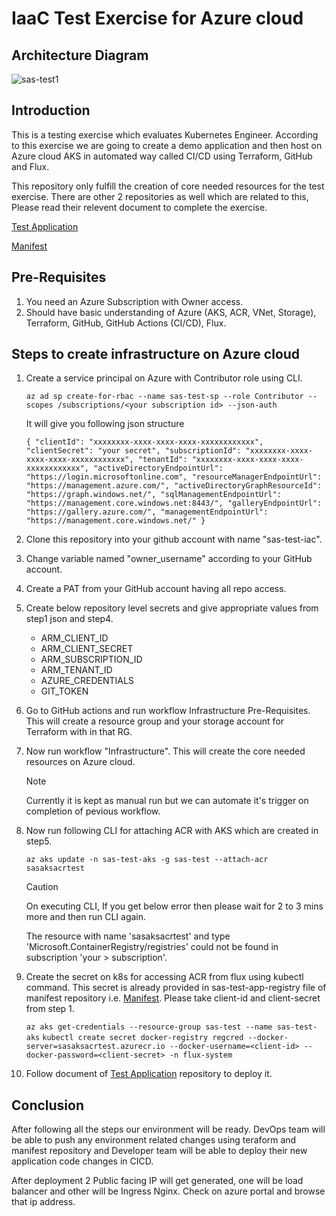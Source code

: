 # IaaC Test Exercise for Azure cloud

## Architecture Diagram

![sas-test1](https://github.com/prashantchamps/sas-test-iac/assets/42674656/ad6ae4d0-e0e2-4d68-b3d9-94f8529e50aa)

## Introduction
This is a testing exercise which evaluates Kubernetes Engineer. According to this exercise we are going to create a demo application and then host on Azure cloud AKS in automated way called CI/CD using Terraform, GitHub and Flux.

This repository only fulfill the creation of core needed resources for the test exercise. There are other 2 repositories as well which are related to this, Please read their relevent document to complete the exercise. 

[Test Application](https://github.com/prashantchamps/sas-test-application/blob/main/README.md)

[Manifest](https://github.com/prashantchamps/flux-image-updates/blob/main/README.md)

## Pre-Requisites
1) You need an Azure Subscription with Owner access. 
2) Should have basic understanding of Azure (AKS, ACR, VNet, Storage), Terraform, GitHub, GitHub Actions (CI/CD), Flux.

## Steps to create infrastructure on Azure cloud
1) Create a service principal on Azure with Contributor role using CLI.

   `az ad sp create-for-rbac --name sas-test-sp --role Contributor --scopes /subscriptions/<your subscription id> --json-auth`

   It will give you following json structure

   `{
     "clientId": "xxxxxxxx-xxxx-xxxx-xxxx-xxxxxxxxxxxx",
     "clientSecret": "your secret",
     "subscriptionId": "xxxxxxxx-xxxx-xxxx-xxxx-xxxxxxxxxxxx",
     "tenantId": "xxxxxxxx-xxxx-xxxx-xxxx-xxxxxxxxxxxx",
     "activeDirectoryEndpointUrl": "https://login.microsoftonline.com",
     "resourceManagerEndpointUrl": "https://management.azure.com/",
     "activeDirectoryGraphResourceId": "https://graph.windows.net/",
     "sqlManagementEndpointUrl": "https://management.core.windows.net:8443/",
     "galleryEndpointUrl": "https://gallery.azure.com/",
     "managementEndpointUrl": "https://management.core.windows.net/"
   }`
2) Clone this repository into your github account with name "sas-test-iac".
3) Change variable named "owner_username" according to your GitHub account.
4) Create a PAT from your GitHub account having all repo access.
5) Create below repository level secrets and give appropriate values from step1 json and step4.
   - ARM_CLIENT_ID
   - ARM_CLIENT_SECRET
   - ARM_SUBSCRIPTION_ID
   - ARM_TENANT_ID
   - AZURE_CREDENTIALS
   - GIT_TOKEN
6) Go to GitHub actions and run workflow Infrastructure Pre-Requisites. This will create a resource group and your storage account for Terraform with in that RG.
7) Now run workflow "Infrastructure". This will create the core needed resources on Azure cloud.
   > [!NOTE]
   > Currently it is kept as manual run but we can automate it's trigger on completion of pevious workflow. 
8) Now run following CLI for attaching ACR with AKS which are created in step5.
   
   `az aks update -n sas-test-aks -g sas-test --attach-acr sasaksacrtest`

   > [!CAUTION]
   > On executing CLI, If you get below error then please wait for 2 to 3 mins more and then run CLI again.
   > 
   > The resource with name 'sasaksacrtest' and type 'Microsoft.ContainerRegistry/registries' could not be found in subscription 'your       > subscription'.
9) Create the secret on k8s for accessing ACR from flux using kubectl command. This secret is already provided in sas-test-app-registry file of manifest repository i.e. [Manifest](https://github.com/prashantchamps/flux-image-updates). Please take client-id and client-secret from step 1.

   `az aks get-credentials --resource-group sas-test --name sas-test-aks`
   `kubectl create secret docker-registry regcred --docker-server=sasaksacrtest.azurecr.io --docker-username=<client-id> --docker-password=<client-secret> -n flux-system`
10) Follow document of [Test Application](https://github.com/prashantchamps/sas-test-application/blob/main/README.md) repository to deploy it.

## Conclusion
After following all the steps our environment will be ready. DevOps team will be able to push any environment related changes using teraform and manifest repository and Developer team will be able to deploy their new application code changes in CICD.

After deployment 2 Public facing IP will get generated, one will be load balancer and other will be Ingress Nginx. Check on azure portal and browse that ip address.
